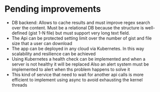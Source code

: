 # Pending improvements

- DB backend: Allows to cache results and must improve regex search over the content.
Must be a relational DB because the structure is well-defined (gist 1-N file) but must support
very long text field.
- The Api can be protected setting limit over the number of gist and file size that a user can download
- The app can be deployed in any cloud via Kubernetes. In this way scalability and resilience can be achieved
- Using Kubernetes a health check can be implemented and when a server is not healthy it will be replaced
Also an alert system must be implemented to alert when ths problem happens to solve it
- This kind of service that need to wait for another api calls is more efficient to implement using async
to avoid exhausting the kernel threads
